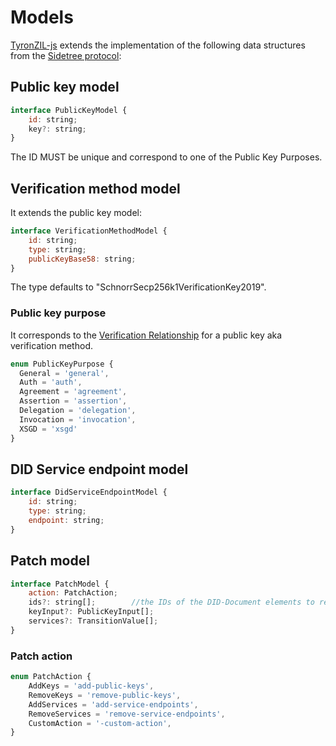 # Models

[TyronZIL-js](https://github.com/julio-cabdu/tyronZIL-js) extends the implementation of the following data structures from the [Sidetree protocol](https://identity.foundation/sidetree/spec/):

## Public key model

```js
interface PublicKeyModel {
    id: string;
    key?: string;
}
```
The ID MUST be unique and correspond to one of the Public Key Purposes.

## Verification method model

It extends the public key model:

```js
interface VerificationMethodModel {
    id: string;
    type: string;
    publicKeyBase58: string;
}
```
The type defaults to "SchnorrSecp256k1VerificationKey2019".

### Public key purpose

It corresponds to the [Verification Relationship](../W3C-dids.md#verification-relationship) for a public key aka verification method.

```js
enum PublicKeyPurpose {
  General = 'general',
  Auth = 'auth',
  Agreement = 'agreement',
  Assertion = 'assertion',
  Delegation = 'delegation',
  Invocation = 'invocation',
  XSGD = 'xsgd'
}
```

## DID Service endpoint model

```js
interface DidServiceEndpointModel {
    id: string;
    type: string;
    endpoint: string;
}
```

## Patch model

```js
interface PatchModel {
    action: PatchAction;
    ids?: string[];        //the IDs of the DID-Document elements to remove
    keyInput?: PublicKeyInput[];
    services?: TransitionValue[];
}
```

### Patch action

```js
enum PatchAction {
    AddKeys = 'add-public-keys',
    RemoveKeys = 'remove-public-keys',
    AddServices = 'add-service-endpoints',
    RemoveServices = 'remove-service-endpoints',
    CustomAction = '-custom-action',
}
```
